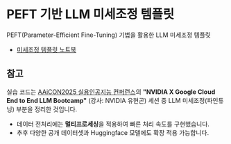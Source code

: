 # PEFT 기반 LLM 미세조정 템플릿

PEFT(Parameter-Efficient Fine-Tuning) 기법을 활용한 LLM 미세조정 템플릿

- [미세조정 템플릿 노트북](./notebooks/llm-efficient-tune.ipynb)

## 참고

실습 코드는 [AAiCON2025 실용인공지능 컨퍼런스](https://aifrenz.org/allday)의 **"NVIDIA X Google Cloud End to End LLM Bootcamp"** (강사: NVIDIA 유현곤) 세션 중 LLM 미세조정(파인튜닝) 부분을 정리한 것입니다.

- 데이터 전처리에는 **멀티프로세싱**을 적용하여 빠른 처리 속도를 구현했습니다.
- 추후 다양한 공개 데이터셋과 Huggingface 모델에도 확장 적용 가능합니다.
